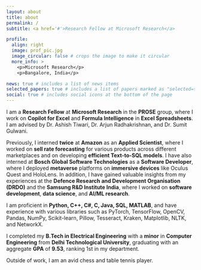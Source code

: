 ```yaml
---
layout: about
title: about
permalink: /
subtitle: <a href='#'>Research Fellow at Microsoft Research</a>

profile:
  align: right
  image: prof_pic.jpg
  image_circular: false # crops the image to make it circular
  more_info: >
    <p>Microsoft Research</p>
    <p>Bangalore, India</p>

news: true # includes a list of news items
selected_papers: true # includes a list of papers marked as "selected={true}"
social: true # includes social icons at the bottom of the page
---
```


<!-- Write your biography here. Tell the world about yourself. Link to your favorite [subreddit](http://reddit.com). You can put a picture in, too. The code is already in, just name your picture `prof_pic.jpg` and put it in the `img/` folder.

Put your address / P.O. box / other info right below your picture. You can also disable any of these elements by editing `profile` property of the YAML header of your `_pages/about.md`. Edit `_bibliography/papers.bib` and Jekyll will render your [publications page](/al-folio/publications/) automatically.

Link to your social media connections, too. This theme is set up to use [Font Awesome icons](https://fontawesome.com/) and [Academicons](https://jpswalsh.github.io/academicons/), like the ones below. Add your Facebook, Twitter, LinkedIn, Google Scholar, or just disable all of them. -->

I am a **Research Fellow** at **Microsoft Research** in the **PROSE** group, where I work on **Copilot for Excel** and **Formula Intelligence** in **Excel Spreadsheets**. I am advised by Dr. Ashish Tiwari, Dr. Arjun Radhakrishnan, and Dr. Sumit Gulwani.

Previously, I interned **twice** at **Amazon** as an **Applied Scientist**, where I worked on **sell rate forecasting** for various products across different marketplaces and on developing **efficient Text-to-SQL models**. I have also interned at **Bosch Global Software Technologies** as a **Software Developer**, where I deployed **metaverse** platforms on **immersive devices** like Oculus Quest and HoloLens. In addition, I have gained valuable insights from my experiences at the **Defence Research and Development Organisation (DRDO)** and the **Samsung R&D Institute India**, where I worked on **software development**, **data science**, and **AI/ML research**.

I am proficient in **Python, C++, C#, C, Java, SQL, MATLAB**, and have experience with various libraries such as PyTorch, TensorFlow, OpenCV, Pandas, NumPy, Scikit-learn, Pillow, Tesseract, Kraken, Matplotlib, NLTK, and NetworkX.

I completed my **B.Tech in Electrical Engineering** with a **minor** in **Computer Engineering** from **Delhi Technological University**, graduating with an aggregate **GPA** of **9.53**, ranking 1st in my department.

Outside of work, I am an avid chess and table tennis player.